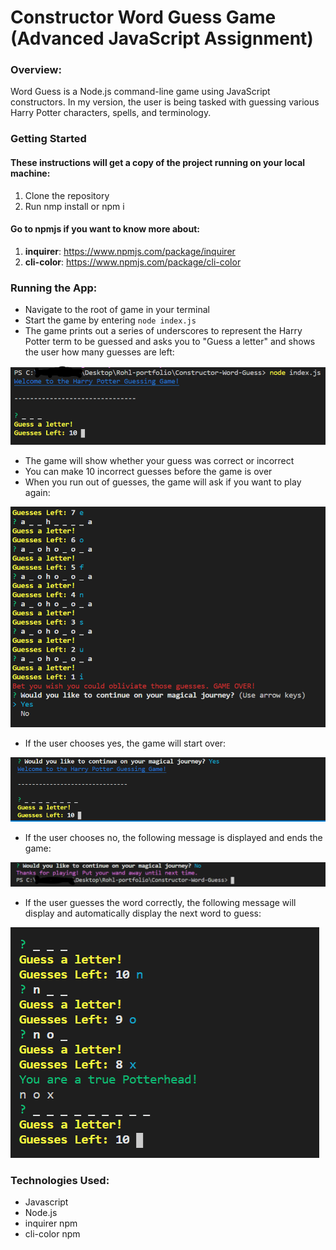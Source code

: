 # Constructor Word Guess Game (Advanced JavaScript Assignment)

### Overview:
Word Guess is a Node.js command-line game using JavaScript constructors. In my version, the user is being tasked with guessing various Harry Potter characters, spells, and terminology.

### Getting Started

#### These instructions will get a copy of the project running on your local machine:

1. Clone the repository
2. Run nmp install or npm i

#### Go to npmjs if you want to know more about:

1. **inquirer**: https://www.npmjs.com/package/inquirer
2. **cli-color**: https://www.npmjs.com/package/cli-color

### Running the App:
* Navigate to the root of game in your terminal
* Start the game by entering `node index.js`
* The game prints out a series of underscores to represent the Harry Potter term to be guessed and asks you to "Guess a letter" and shows the user how many guesses are left:

![Default](/images/guessstart.PNG)

* The game will show whether your guess was correct or incorrect
* You can make 10 incorrect guesses before the game is over
* When you run out of guesses, the game will ask if you want to play again:

![Default](/images/incorrectguess.PNG)

* If the user chooses yes, the game will start over:

![Default](/images/continuegame.PNG)

* If the user chooses no, the following message is displayed and ends the game:

![Default](/images/endgame.PNG)

* If the user guesses the word correctly, the following message will display and automatically display the next word to guess:

![Default](/images/correctguess.PNG)

### Technologies Used:
-	Javascript
-	Node.js
-	inquirer npm
-	cli-color npm


